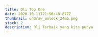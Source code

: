 ```yaml
---
title: Oli Top One
date: 2020-10-11T21:56:48.877Z
thumbnail: undraw_unlock_24mb.png
stock: 2
description: Oli Terbaik yang kita punya
---
```

